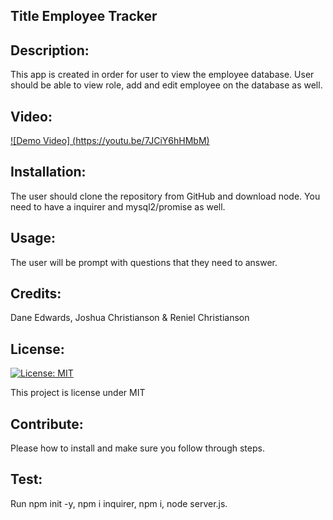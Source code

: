 ## Title Employee Tracker
## Description: 
This app is created in order for user to view the employee database. User should be able to view role, add and edit employee on the database as well. 
## Video: 
[![Demo Video] (https://youtu.be/7JCiY6hHMbM)](https://www.youtube.com/watch?v=7JCiY6hHMbM)

## Installation:
The user should clone the repository from GitHub and download node.  You need to have a inquirer and mysql2/promise as well. 
## Usage:
The user will be prompt with questions that they need to answer. 
## Credits:
Dane Edwards, Joshua Christianson & Reniel Christianson  
## License: 
[![License: MIT](https://img.shields.io/badge/License-MIT-yellow.svg)](https://opensource.org/licenses/MIT)

This project is license under MIT
## Contribute:
Please how to install and make sure you follow through steps. 
## Test:
Run npm init -y, npm i inquirer,  npm i, node server.js. 